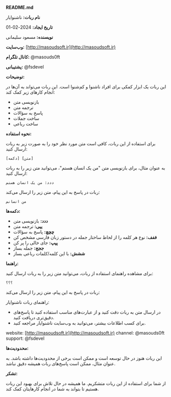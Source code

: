 **README.md**

**نام ربات:** ناشنوایار

**تاریخ ایجاد:** 2024-02-01

**نویسنده:** مسعود سلیمانی

**وب‌سایت:** [http://masoudsoft.ir](http://masoudsoft.ir)

**کانال تلگرام:** @masouds0ft

**پشتیبانی:** @fsdevel

**توضیحات:**

این ربات یک ابزار کمکی برای افراد ناشنوا و کم‌شنوا است. این ربات می‌تواند به آن‌ها در انجام کارهای زیر کمک کند:

* بازنویسی متن
* ترجمه متن
* پاسخ به سؤالات
* ساخت جملات
* ساخت رباعی

**نحوه استفاده:**

برای استفاده از این ربات، کافی است متن مورد نظر خود را به صورت زیر به ربات ارسال کنید:

```
[دکمه] [متن]
```

به عنوان مثال، برای بازنویسی متن "من یک انسان هستم"، می‌توانید متن زیر را به ربات ارسال کنید:

```
ددد: من یک انسان هستم
```

ربات در پاسخ به این پیام، متن زیر را ارسال می‌کند:

```
من انسانم
```

**دکمه‌ها:**

* **ددد:** بازنویسی متن
* **ییی:** ترجمه متن
* **چچچ:** پاسخ به سؤالات
* **ففف:** نوع هر کلمه را از لحاظ ساختار جمله در دستور زبان فارسی مشخص کن
* **پپپ:** جای خالی را پر کن
* **ججج:** جمله بساز
* **ششش:** با این کلمه/کلمات رباعی بساز

**راهنما:**

برای مشاهده راهنمای استفاده از ربات، می‌توانید متن زیر را به ربات ارسال کنید:

```
؟؟؟
```

ربات در پاسخ به این پیام، متن زیر را ارسال می‌کند:


راهنمای ربات ناشنوایار:

* در ارسال متن به ربات دقت کنید و از عبارت‌های مناسب استفاده کنید تا پاسخ‌های دقیق‌تری دریافت کنید.
* برای کسب اطلاعات بیشتر، می‌توانید به وب‌سایت ناشنوایار مراجعه کنید.

website: [http://masoudsoft.ir](http://masoudsoft.ir)
channel:  @masouds0ft
support: @fsdevel


**محدودیت‌ها:**

این ربات هنوز در حال توسعه است و ممکن است برخی از محدودیت‌ها داشته باشد. به عنوان مثال، ممکن است پاسخ‌های ربات همیشه دقیق نباشد.

**تشکر:**

از شما برای استفاده از این ربات متشکریم. ما همیشه در حال تلاش برای بهبود این ربات هستیم تا بتواند به شما در انجام کارهایتان کمک کند.
